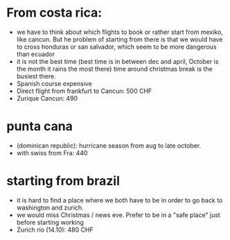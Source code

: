 # From costa rica:
- we have to think about which flights to book or rather start from mexiko, like cancun. But he problem of starting from there is that we would have to cross honduras or san salvador, which seem to be more dangerous than ecuador
- it is not the best time (best time is in between dec and april, October is the month it rains the most there) time around christmas break is the busiest there. 
- Spanish course expensive
- Direct flight from frankfurt to Cancun: 500 CHF
- Zurique Cancun: 490

# punta cana 
- (dominican republic): hurricane season from aug to late october.
- with swiss from Fra: 440

# starting from brazil
- it is hard to find a place where we both have to be in order to go back to washington and zurich. 
- we would miss Christmas / news eve. Prefer to be in a "safe place" just before starting working
- Zurich rio (14.10): 480 CHF
